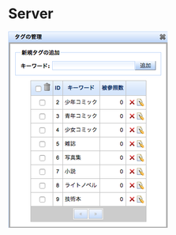 Server
==============
![Permission](https://raw.githubusercontent.com/burton999dev/ComicCafeHelp/master/images/ja/server/Tag.png)
